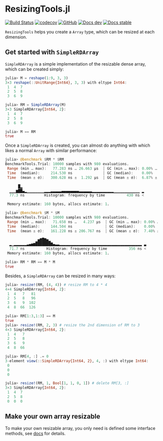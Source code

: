 # ResizingTools.jl

[![Build Status](https://github.com/wangl-cc/ResizingTools.jl/actions/workflows/ci.yml/badge.svg?branch=master)](https://github.com/wangl-cc/ResizingTools.jl/actions/workflows/ci.yml)
[![codecov](https://codecov.io/gh/wangl-cc/ResizingTools.jl/branch/master/graph/badge.svg)](https://codecov.io/gh/wangl-cc/ResizingTools.jl)
[![GitHub](https://img.shields.io/github/license/wangl-cc/ResizingTools.jl)](https://github.com/wangl-cc/ResizingTools.jl/blob/master/LICENSE)
[![Docs dev](https://img.shields.io/badge/docs-dev-blue.svg)](https://wangl-cc.github.io/ResizingTools.jl/dev/)
[![Docs stable](https://img.shields.io/badge/docs-stable-blue.svg)](https://wangl-cc.github.io/ResizingTools.jl/stable/)

`ResizingTools` helps you create a `Array` type, which can be resized at each dimension.

## Get started with `SimpleRDArray`

`SimpleRDArray` is a simple implementation of the resizable dense array, which
can be created simply:

```julia
julia> M = reshape(1:9, 3, 3)
3×3 reshape(::UnitRange{Int64}, 3, 3) with eltype Int64:
 1  4  7
 2  5  8
 3  6  9

julia> RM = SimpleRDArray(M)
3×3 SimpleRDArray{Int64, 2}:
 1  4  7
 2  5  8
 3  6  9

julia> M == RM
true
```

Once a `SimpleRDArray` is created, you can almost do anything with which likes a
normal `Array` with similar performance:

```julia
julia> @benchmark $RM * $RM
BenchmarkTools.Trial: 10000 samples with 980 evaluations.
 Range (min … max):   77.283 ns … 26.663 μs  ┊ GC (min … max): 0.00% … 0.00%
 Time  (median):     214.530 ns              ┊ GC (median):    0.00%
 Time  (mean ± σ):   300.628 ns ±  1.292 μs  ┊ GC (mean ± σ):  6.87% ± 5.58%

      █▂                                                        
  ▁▁▁▆██▄▂▁▁▁▁▁▁▁▁▂▂▂▃▃▃▃▃▄▄▄▄▄▄▄▄▃▃▃▃▃▃▂▂▂▂▂▂▂▂▂▂▁▁▁▁▁▁▁▁▁▁▁▁ ▂
  77.3 ns         Histogram: frequency by time          430 ns <

 Memory estimate: 160 bytes, allocs estimate: 1.

julia> @benchmark $M * $M
BenchmarkTools.Trial: 10000 samples with 980 evaluations.
 Range (min … max):   71.658 ns …   4.237 μs  ┊ GC (min … max): 0.00% … 94.53%
 Time  (median):     144.504 ns               ┊ GC (median):    0.00%
 Time  (mean ± σ):   161.228 ns ± 206.767 ns  ┊ GC (mean ± σ):  7.40% ±  5.60%

              ▁▅▇█▇▅▂                                            
  ▂▁▂▂▂▂▂▂▃▄▅▆███████▇▄▃▃▂▂▂▂▂▂▂▂▂▂▂▂▂▂▂▂▂▂▂▂▂▂▂▂▂▂▂▂▂▂▂▂▂▂▂▂▂▂ ▃
  71.7 ns          Histogram: frequency by time          356 ns <
 Memory estimate: 160 bytes, allocs estimate: 1.

julia> RM * RM == M * M
true
```

Besides, a `SimpleRDArray` can be resized in many ways:

```julia
julia> resize!(RM, (4, 4)) # resize RM to 4 * 4
4×4 SimpleRDArray{Int64, 2}:
 1  4   7   81
 2  5   8   96
 3  6   9  102
 4  8  66  126

julia> RM[1:3,1:3] == M
true
julia> resize!(RM, 2, 3) # resize the 2nd dimension of RM to 3
4×3 SimpleRDArray{Int64, 2}:
 1  4   7
 2  5   8
 3  6   9
 4  8  66

julia> RM[4, :] .= 0
3-element view(::SimpleRDArray{Int64, 2}, 4, :) with eltype Int64:
 0
 0
 0

julia> resize!(RM, 1, Bool[1, 1, 0, 1]) # delete RM[3, :]
3×3 SimpleRDArray{Int64, 2}:
 1  4  7
 2  5  8
 0  0  0
```

## Make your own array resizable

To make your own resizable array, you only need is defined some interface
methods, see
[docs](https://wangl-cc.github.io/ResizingTools.jl/dev/manual/#Interfaces) for
details.
